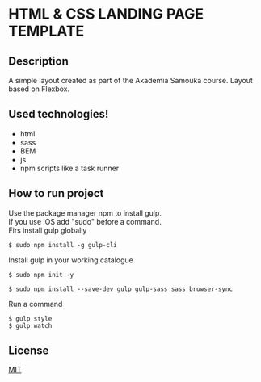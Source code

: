 

# HTML & CSS LANDING PAGE TEMPLATE


## Description
A simple layout created as part of the Akademia Samouka course.
Layout based on Flexbox.

## Used technologies!

* html
* sass
* BEM
* js
* npm scripts like a task runner

## How to run project

Use the package manager npm to install gulp.<br>
If you use iOS add "sudo" before a command.
<br>
Firs install gulp globally

```
$ sudo npm install -g gulp-cli
```
Install gulp in your working catalogue

```
$ sudo npm init -y
```
```
$ sudo npm install --save-dev gulp gulp-sass sass browser-sync
```
Run a command
```
$ gulp style
$ gulp watch
```


## License

[MIT](https://choosealicense.com/licenses/mit/)


